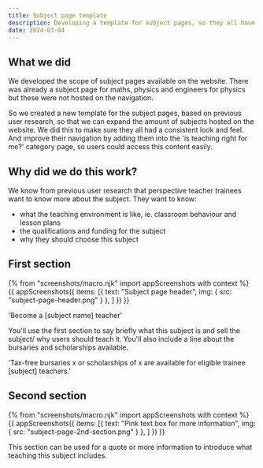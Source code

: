 ```yaml
---
title: Subject page template
description: Developing a template for subject pages, so they all have a consistent look and feel.
date: 2024-03-04
---
```

## What we did
We developed the scope of subject pages available on the website. There was already a subject page for maths, physics and engineers for physics but these were not hosted on the navigation. 

So we created a new template for the subject pages, based on previous user research, so that we can expand the amount of subjects hosted on the website. We did this to make sure they all had a consistent look and feel. And improve their navigation by adding them into the 'is teaching right for me?' category page, so users could access this content easily.

## Why did we do this work? 

We know from previous user research that perspective teacher trainees want to know more about the subject. They want to know:
- what the teaching environment is like, ie. classroom behaviour and lesson plans
- the qualifications and funding for the subject
- why they should choose this subject

## First section 

{% from "screenshots/macro.njk" import appScreenshots with context %}
{{ appScreenshots({
  items: [{
      text: "Subject page header",
      img: { src: "subject-page-header.png" }
    }, 
    ]
}) }}

'Become a [subject name] teacher'

You'll use the first section to say briefly what this subject is and sell the subject/ why users should teach it.
You'll also include a line about the bursaries and scholarships available. 

'Tax-free bursaries x or scholarships of x are available for eligible trainee [subject] teachers.'

## Second section

{% from "screenshots/macro.njk" import appScreenshots with context %}
{{ appScreenshots({
  items: [{
      text: "Pink text box for more information",
      img: { src: "subject-page-2nd-section.png" }
    }, 
    ]
}) }}

This section can be used for a quote or more information to introduce what teaching this subject includes.

